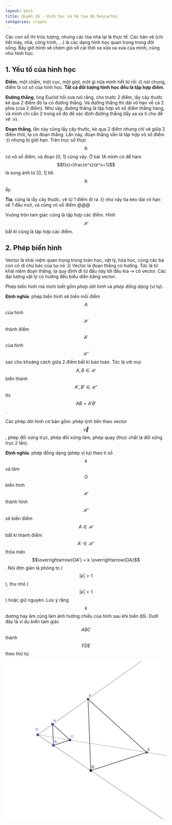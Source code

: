```yaml
---
layout: post
title: Quyển 2A - Hình học và hệ tọa độ Descartes
categories: crypto
---
```


Các con số thì trừu tượng, nhưng các tòa nhà lại là thực tế. Các bản vẽ (chi tiết máy, nhà, công trình, ...) là các dạng hình học quan trọng trong đời sống. Bây giờ mình sẽ chém gió về cái thời xa xửa xa xưa của mình, cũng như hình học.

## 1. Yếu tố của hình học

**Điểm**, một chấm, một cục, một giọt, một gì nữa mình hết từ rồi :(( nói chung, điểm là cơ sở của hình học. **Tất cả đối tượng hình học đều là tập hợp điểm**.

**Đường thẳng**, ông Euclid hồi xưa nói rằng, cho trước 2 điểm, lấy cây thước kẻ qua 2 điểm đó ta có đường thẳng. Và đường thẳng thì dài vô hạn về cả 2 phía (của 2 điểm). Như vậy, đường thẳng là tập hợp vô số điểm thẳng hàng, và mình chỉ cần 2 trong số đó để xác định đường thẳng (lấy xa xa tí cho dễ vẽ :v).

**Đoạn thẳng**, lần này cũng lấy cây thước, kẻ qua 2 điểm nhưng chỉ vẽ giữa 2 điểm thôi, ta có đoạn thẳng. Lần này, đoạn thẳng vẫn là tập hợp vô số điểm :)) nhưng bị giới hạn. Trên trục số thực $$\mathbb{R}$$ có vô số điểm, và đoạn [0, 1] cũng vậy. Ở bài 1A mình có để hàm $$f(x)=\frac{e^x}{e^x+1}$$ là song ánh từ [0, 1] tới $$\mathbb{R}$$ ấy.

**Tia**, cũng là lấy cây thước, vẽ từ 1 điểm đi ra :)) như vậy tia kéo dài vô hạn về 1 đầu mút, và cũng vô số điểm @@@

Vuông tròn tam giác cũng là tập hợp các điểm. Hình $$\mathcal{H}$$ bất kì cũng là tập hợp các điểm.

## 2. Phép biến hình

Vector là khái niệm quan trọng trong toán học, vật lý, hóa học, cùng các bà con cô dì chú bác của tụi nó :)) Vector là đoạn thẳng có hướng. Tức là từ khái niệm đoạn thẳng, ta quy định đi từ đầu này tới đầu kia -> có vector. Các đại lượng vật lý có hướng đều biểu diễn bằng vector.

Phép biến hình mà mình biết gồm *phép dời hình* và *phép đồng dạng* (vị tự).

**Định nghĩa**: phép biến hình sẽ biến mỗi điểm $$A$$ của hình $$\mathcal{H}$$ thành điểm $$A'$$ của hình $$\mathcal{H}'$$ sao cho khoảng cách giữa 2 điểm bất kì bảo toàn. Tức là với mọi $$A, B \in \mathcal{H}$$ biến thành $$A', B' \in \mathcal{H}'$$ thì $$AB = A'B'$$.

Các phép dời hình cơ bản gồm: phép tịnh tiến theo vector $$\overrightarrow{v}$$, phép đối xứng trục, phép đối xứng tâm, phép quay (thực chất là đối xứng trục 2 lần).

**Định nghĩa**: phép đồng dạng (phép vị tự) theo tỉ số $$k$$ và tâm $$O$$ biến hình $$\mathcal{H}$$ thành hình $$\mathcal{H}'$$ sẽ biến điểm $$A \in \mathcal{H}$$ bất kì thành điểm $$A' \in \mathcal{H}'$$ thỏa mãn $$\overrightarrow{OA'} = k \overrightarrow{OA}$$. Nói đơn giản là phóng to ($$\lvert k \rvert > 1$$), thu nhỏ ($$\lvert k \rvert < 1$$) hoặc giữ nguyên. Lưu ý rằng $$k$$ dương hay âm cũng làm ảnh hưởng chiều của hình sau khi biến đối. Dưới đây là ví dụ biến tam giác $$ABC$$ thành $$FDE$$ theo thứ tự.

![Ví dụ](/assets/img-2a-1.png)



